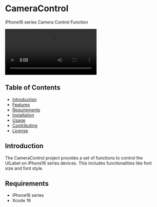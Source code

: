 # CameraControl
iPhone16 series Camera Control Function

![Example Video](Video/example.MP4)

## Table of Contents
- [Introduction](#introduction)
- [Features](#features)
- [Requirements](#requirements)
- [Installation](#installation)
- [Usage](#usage)
- [Contributing](#contributing)
- [License](#license)

## Introduction
The CameraControl project provides a set of functions to control the UILabel on iPhone16 series devices. This includes functionalities like font size and font style.

## Requirements
- iPhone16 series
- Xcode 16
